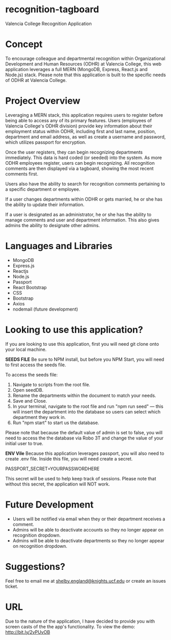 # recognition-tagboard

Valencia College Recognition Application

# Concept

To encourage colleague and departmental recognition within Organizational Development and Human Resources (ODHR) at Valencia College, this web application leverages a full MERN (MongoDB, Express, React.js and Node.js) stack. Please note that this application is built to the specific needs of ODHR at Valencia College. 

# Project Overview

Leveraging a MERN stack, this application requires users to register before being able to access any of its primary features. Users (employees of Valencia College's ODHR division) provide key information about their employment status within ODHR, including first and last name, position, department and email address, as well as create a username and password, which utilizes passport for encryption.

Once the user registers, they can begin recognizing departments immediately. This data is hard coded (or seeded) into the system. As more ODHR employees register, users can begin recognizing. All recognition comments are then displayed via a tagboard, showing the most recent comments first. 

Users also have the ability to search for recognition comments pertaining to a specific department or employee. 

If a user changes departments within ODHR or gets married, he or she has the ability to update their information. 

If a user is designated as an administrator, he or she has the ability to manage comments and user and department information. This also gives admins the ability to designate other admins. 

# Languages and Libraries

- MongoDB
- Express.js
- Reactjs
- Node.js
- Passport
- React Bootstrap
- CSS
- Bootstrap
- Axios
- nodemail (future development)

# Looking to use this application?

If you are looking to use this application, first you will need git clone onto your local machine. 

<strong>SEEDS FILE</strong>
Be sure to NPM install, but before you NPM Start, you will need to first access the seeds file. 

To access the seeds file:

1. Navigate to scripts from the root file. 
2. Open seedDB.
3. Rename the departments within the document to match your needs.
4. Save and Close.
5. In your terminal, navigate to the root file and run "npm run seed" — this will insert the department into the database so users can select which department they work in. 
6. Run "npm start" to start us the database. 

Please note that because the default value of admin is set to false, you will need to access the the database via Robo 3T and change the value of your initial user to true. 

<strong>ENV Vile</strong>
Because this application leverages passport, you will also need to create .env file. Inside this file, you will need create a secret. 

PASSPORT_SECRET=YOURPASSWORDHERE

This secret will be used to help keep track of sessions. Please note that without this secret, the application will NOT work. 

# Future Development

- Users will be notified via email when they or their department receives a comment.
- Admins will be able to deactivate accounts so they no longer appear on recognition dropdown. 
- Admins will be able to deactivate departments so they no longer appear on recognition dropdown. 

# Suggestions?

Feel free to email me at shelby.england@knights.ucf.edu or create an issues ticket.

# URL

Due to the nature of the application, I have decided to provide you with screen casts of the the app's functionality. To view the demo: http://bit.ly/2vPUvOB
